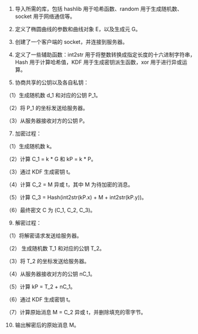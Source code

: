 1. 导入所需的库，包括 hashlib 用于哈希函数、random 用于生成随机数、socket 用于网络通信等。

2. 定义了椭圆曲线的参数和曲线对象 E，以及生成元 G。

3. 创建了一个客户端的 socket，并连接到服务器。

4. 定义了一些辅助函数：int2str 用于将整数转换成指定长度的十六进制字符串，Hash 用于计算哈希值，KDF 用于生成密钥派生函数，xor 用于进行异或运算。

5. 协商共享的公钥以及各自私钥：
   
  （1）生成随机数 d_1 和对应的公钥 P_1。
  
  （2）将 P_1 的坐标发送给服务器。
  
  （3）从服务器接收对方的公钥 P。

7. 加密过程：

  （1）生成随机数 k。
  
  （2）计算 C_1 = k * G 和 kP = k * P。
  
  （3）通过 KDF 生成密钥 t。
  
  （4）计算 C_2 = M 异或 t，其中 M 为待加密的消息。
  
  （5）计算 C_3 = Hash(int2str(kP.x) + M + int2str(kP.y))。
  
  （6）最终密文 C 为 (C_1, C_2, C_3)。

9. 解密过程：
 
  （1）将解密请求发送给服务器。
  
  （2） 生成随机数 T_1 和对应的公钥 T_2。
  
  （3）将 T_2 的坐标发送给服务器。
  
  （4）从服务器接收对方的公钥 nC_1。
  
  （5）计算 kP = T_2 + nC_1。
  
  （6）通过 KDF 生成密钥 t。

  （7）计算原始消息 M = C_2 异或 t，并删除填充的零字节。

10. 输出解密后的原始消息 M。
